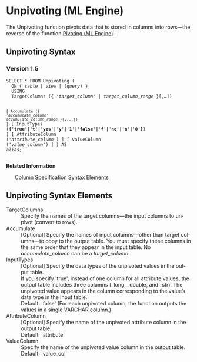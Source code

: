 <div class="nested0" aria-labelledby="ariaid-title1" topicindex="1" topicid="yna1507821764200" id="yna1507821764200"><h1 class="title topictitle1" id="ariaid-title1">Unpivoting (ML Engine)</h1><div class="body conbody">
<p class="p">The Unpivoting function pivots data that is stored in columns into rows—the reverse of the function <a href="msk1558453059356.md#afk1507830462798">Pivoting (ML Engine)</a>.</p></div><div class="topic reference nested1" aria-labelledby="ariaid-title2" topicindex="2" topicid="hjb1507821911739" xml:lang="en-us" lang="en-us" id="hjb1507821911739">
<h2 class="title topictitle2" id="ariaid-title2">Unpivoting Syntax</h2><div class="body refbody"><div class="section" id="hjb1507821911739__section_N1000E_N1000C_N10001">
<h3 class="title sectiontitle">Version 1.5</h3><pre class="pre codeblock" xml:space="preserve"><code>SELECT * FROM Unpivoting (
  <span>ON { <var class="keyword varname">table</var> | <var class="keyword varname">view</var> | (<var class="keyword varname">query</var>) }</span>
  USING
  TargetColumns ({ '<var class="keyword varname">target_column</var>' | <var class="keyword varname">target_column_range</var> }[,…])
  
  <code class="ph codeph">[ Accumulate ({ '<var class="keyword varname">accumulate_column</var>' | <var class="keyword varname">accumulate_column_range</var> }[,...]) ]</code>
  [ InputTypes (<span><b>{'true'|'t'|'yes'|'y'|'1'|'false'|'f'|'no'|'n'|'0'}</b></span>) ]
  [ AttributeColumn ('<var class="keyword varname">attribute_column</var>') ]
  [ ValueColumn ('<var class="keyword varname">value_column</var>') ]
) AS <var class="keyword varname">alias</var>;</code></pre></div></div><div class="related-links"><div class="linklistheader"><p></p><b>Related Information</b></div>
<ul class="linklist linklist relinfo"><div class="linklistmember"><a href="ndv1557782188375.md">Column Specification Syntax Elements</a></div></ul></div></div><div class="topic reference nested1" aria-labelledby="ariaid-title3" topicindex="3" topicid="igc1507821916224" xml:lang="en-us" lang="en-us" id="igc1507821916224">
<h2 class="title topictitle2" id="ariaid-title3">Unpivoting Syntax Elements</h2><div class="body refbody"><div class="section" id="igc1507821916224__section_N10011_N1000E_N10001"><dl class="dl parml"><dt class="dt pt dlterm">TargetColumns</dt><dd class="dd pd">Specify the names of the target columns—the input columns to unpivot (convert to rows).</dd><dt class="dt pt dlterm">Accumulate</dt><dd class="dd pd"><span>[Optional] </span>Specify the names of input columns—other than target columns—to copy to the output table. You must specify these columns in the same order that they appear in the input table. No <var class="keyword varname">accumulate_column</var> can be a <var class="keyword varname">target_column</var>.</dd><dt class="dt pt dlterm">InputTypes</dt><dd class="dd pd">[Optional] Specify the data types of the unpivoted values in the output table.</dd><dd class="dd pd ddexpand">If you specify 'true', instead of one column for all attribute values, the output table includes three columns (_long, _double, and _str). The unpivoted value appears in the column corresponding to the value’s data type in the input table.</dd><dd class="dd pd ddexpand">Default: 'false' (For each unpivoted column, the function outputs the values in a single VARCHAR column.)</dd><dt class="dt pt dlterm">AttributeColumn</dt><dd class="dd pd">[Optional] Specify the name of the unpivoted attribute column in the output table.</dd><dd class="dd pd ddexpand">Default: 'attribute'</dd><dt class="dt pt dlterm">ValueColumn</dt><dd class="dd pd">Specify the name of the unpivoted value column in the output table.</dd><dd class="dd pd ddexpand">Default: 'value_col'</dd></dl></div></div></div></div>
